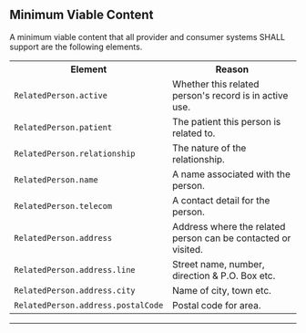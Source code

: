 ## Minimum Viable Content

A minimum viable content that all provider and consumer systems SHALL support are the following elements.

<table class="assets">
<tr>
<th width="30%">Element</th>
<th width="70%">Reason</th>
</tr>
<tr>
<td><code>RelatedPerson.active</code></td>
<td>Whether this related person's record is in active use.</td>
</tr>
<tr>
<td><code>RelatedPerson.patient</code></td>
<td>The patient this person is related to.</td>
</tr>
<tr>
<td><code>RelatedPerson.relationship</code></td>
<td>The nature of the relationship.</td>
</tr>
<tr>
<td><code>RelatedPerson.name</code></td>
<td>A name associated with the person.</td>
</tr>
<tr>
<td><code>RelatedPerson.telecom</code></td>
<td>A contact detail for the person.</td>
</tr>
<tr>
<td><code>RelatedPerson.address</code></td>
<td>Address where the related person can be contacted or visited.</td>
</tr>
<tr>
<td><code>RelatedPerson.address.line</code></td>
<td>Street name, number, direction & P.O. Box etc.</td>
</tr>
<tr>
<td><code>RelatedPerson.address.city</code></td>
<td>Name of city, town etc.</td>
</tr>
<tr>
<td><code>RelatedPerson.address.postalCode</code></td>
<td>Postal code for area.</td>
</tr>
</table>

---
